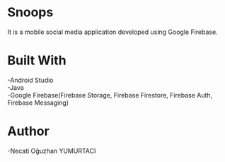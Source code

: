 # Snoops

It is a mobile social media application developed using Google Firebase.

# Built With

 -Android Studio <br>
 -Java <br>
 -Google Firebase(Firebase Storage, Firebase Firestore, Firebase Auth, Firebase Messaging)
 
 # Author
 
 -Necati Oğuzhan YUMURTACI
